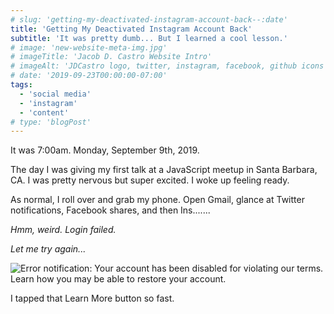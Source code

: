 ```yaml
---
# slug: 'getting-my-deactivated-instagram-account-back--:date'
title: 'Getting My Deactivated Instagram Account Back'
subtitle: 'It was pretty dumb... But I learned a cool lesson.'
# image: 'new-website-meta-img.jpg'
# imageTitle: 'Jacob D. Castro Website Intro'
# imageAlt: 'JDCastro logo, twitter, instagram, facebook, github icons with @jacobdcastro username'
# date: '2019-09-23T00:00:00-07:00'
tags:
  - 'social media'
  - 'instagram'
  - 'content'
# type: 'blogPost'
---
```


It was 7:00am. Monday, September 9th, 2019.

The day I was giving my first talk at a JavaScript meetup in Santa Barbara, CA. I was pretty nervous but super excited. I woke up feeling ready.

As normal, I roll over and grab my phone. Open Gmail, glance at Twitter notifications, Facebook shares, and then Ins.......

_Hmm, weird. Login failed._

_Let me try again..._

![Error notification: Your account has been disabled for violating our terms. Learn how you may be able to restore your account.](https://jacobdcastro.com/content/blogPosts/getting-my-deactivated-instagram-account-back/instagram-disable-notification.png 'Instagram account disabled notification')

<!-- FIGURE OUT DOUBLE QUOTE/PRETTIER STUFF -->

I tapped that Learn More button so fast.
